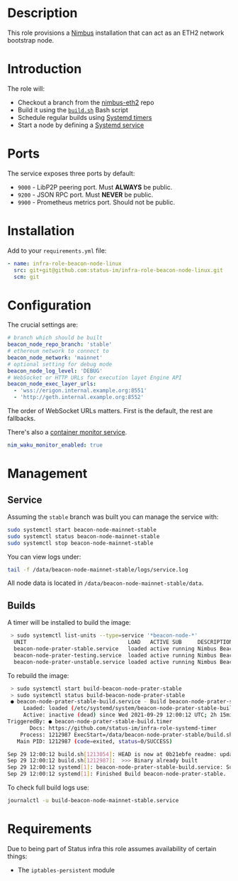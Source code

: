 # Description

This role provisions a [Nimbus](https://nimbus.status.im/) installation that can act as an ETH2 network bootstrap node.

# Introduction

The role will:

* Checkout a branch from the [nimbus-eth2](https://github.com/status-im/nimbus-eth2) repo
* Build it using the [`build.sh`](./templates/scripts/build.sh.j2) Bash script
* Schedule regular builds using [Systemd timers](https://www.freedesktop.org/software/systemd/man/systemd.timer.html)
* Start a node by defining a [Systemd service](https://www.freedesktop.org/software/systemd/man/systemd.service.html)

# Ports

The service exposes three ports by default:

* `9000` - LibP2P peering port. Must __ALWAYS__ be public.
* `9200` - JSON RPC port. Must __NEVER__ be public.
* `9900` - Prometheus metrics port. Should not be public.

# Installation

Add to your `requirements.yml` file:
```yaml
- name: infra-role-beacon-node-linux
  src: git+git@github.com:status-im/infra-role-beacon-node-linux.git
  scm: git
```

# Configuration

The crucial settings are:
```yaml
# branch which should be built
beacon_node_repo_branch: 'stable'
# ethereum network to connect to
beacon_node_network: 'mainnet'
# optional setting for debug mode
beacon_node_log_level: 'DEBUG'
# WebSocket or HTTP URLs for execution layet Engine API
beacon_node_exec_layer_urls:
  - 'wss://erigon.internal.example.org:8551'
  - 'http://geth.internal.example.org:8552'
```
The order of WebSocket URLs matters. First is the default, the rest are fallbacks.

There's also a [container monitor service](./MONITOR.md).
```yaml
nim_waku_monitor_enabled: true
```

# Management

## Service

Assuming the `stable` branch was built you can manage the service with:
```sh
sudo systemctl start beacon-node-mainnet-stable
sudo systemctl status beacon-node-mainnet-stable
sudo systemctl stop beacon-node-mainnet-stable
```
You can view logs under:
```sh
tail -f /data/beacon-node-mainnet-stable/logs/service.log
```
All node data is located in `/data/beacon-node-mainnet-stable/data`.

## Builds

A timer will be installed to build the image:
```sh
 > sudo systemctl list-units --type=service '*beacon-node-*'
  UNIT                                LOAD   ACTIVE SUB     DESCRIPTION
  beacon-node-prater-stable.service   loaded active running Nimbus Beacon Node on prater network (stable)
  beacon-node-prater-testing.service  loaded active running Nimbus Beacon Node on prater network (testing)
  beacon-node-prater-unstable.service loaded active running Nimbus Beacon Node on prater network (unstable)
```
To rebuild the image:
```sh
 > sudo systemctl start build-beacon-node-prater-stable
 > sudo systemctl status build-beacon-node-prater-stable
 ● beacon-node-prater-stable-build.service - Build beacon-node-prater-stable
     Loaded: loaded (/etc/systemd/system/beacon-node-prater-stable-build.service; enabled; vendor preset: enabled)
     Active: inactive (dead) since Wed 2021-09-29 12:00:12 UTC; 2h 15min ago
TriggeredBy: ● beacon-node-prater-stable-build.timer
       Docs: https://github.com/status-im/infra-role-systemd-timer
    Process: 1212987 ExecStart=/data/beacon-node-prater-stable/build.sh (code=exited, status=0/SUCCESS)
   Main PID: 1212987 (code=exited, status=0/SUCCESS)

Sep 29 12:00:12 build.sh[1213054]: HEAD is now at 0b21ebfe readme: update toc
Sep 29 12:00:12 build.sh[1212987]:  >>> Binary already built
Sep 29 12:00:12 systemd[1]: beacon-node-prater-stable-build.service: Succeeded.
Sep 29 12:00:12 systemd[1]: Finished Build beacon-node-prater-stable.
```
To check full build logs use:
```sh
journalctl -u build-beacon-node-mainnet-stable.service
```

# Requirements

Due to being part of Status infra this role assumes availability of certain things:

* The `iptables-persistent` module
